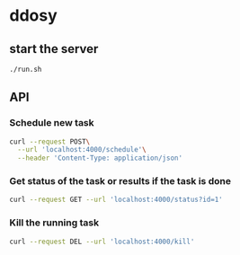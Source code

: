 # ddosy

## start the server

```bash
./run.sh
```

## API

### Schedule new task

```bash
curl --request POST\
  --url 'localhost:4000/schedule'\
  --header 'Content-Type: application/json'
```

### Get status of the task or results if the task is done

```bash
curl --request GET --url 'localhost:4000/status?id=1' 
```

### Kill the running task

```bash
curl --request DEL --url 'localhost:4000/kill'
```
